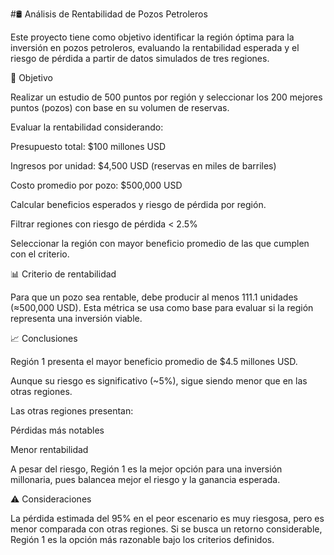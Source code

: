 #🛢️ Análisis de Rentabilidad de Pozos Petroleros

Este proyecto tiene como objetivo identificar la región óptima para la inversión en pozos petroleros, evaluando la rentabilidad esperada y el riesgo de pérdida a partir de datos simulados de tres regiones.

🎯 Objetivo

Realizar un estudio de 500 puntos por región y seleccionar los 200 mejores puntos (pozos) con base en su volumen de reservas.

Evaluar la rentabilidad considerando:

Presupuesto total: $100 millones USD

Ingresos por unidad: $4,500 USD (reservas en miles de barriles)

Costo promedio por pozo: $500,000 USD

Calcular beneficios esperados y riesgo de pérdida por región.

Filtrar regiones con riesgo de pérdida < 2.5%

Seleccionar la región con mayor beneficio promedio de las que cumplen con el criterio.

📊 Criterio de rentabilidad

Para que un pozo sea rentable, debe producir al menos 111.1 unidades (≈500,000 USD). Esta métrica se usa como base para evaluar si la región representa una inversión viable.

📈 Conclusiones

Región 1 presenta el mayor beneficio promedio de $4.5 millones USD.

Aunque su riesgo es significativo (~5%), sigue siendo menor que en las otras regiones.

Las otras regiones presentan:

Pérdidas más notables

Menor rentabilidad

A pesar del riesgo, Región 1 es la mejor opción para una inversión millonaria, pues balancea mejor el riesgo y la ganancia esperada.

⚠️ Consideraciones

La pérdida estimada del 95% en el peor escenario es muy riesgosa, pero es menor comparada con otras regiones. Si se busca un retorno considerable, Región 1 es la opción más razonable bajo los criterios definidos.
